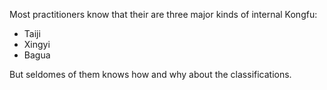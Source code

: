 Most practitioners know that their are three major kinds of internal Kongfu:

- Taiji
- Xingyi
- Bagua

But seldomes of them knows how and why about the classifications.

